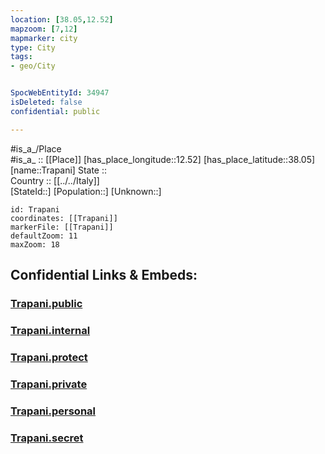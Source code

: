 ```yaml
---
location: [38.05,12.52] 
mapzoom: [7,12] 
mapmarker: city 
type: City
tags:
- geo/City


SpocWebEntityId: 34947
isDeleted: false
confidential: public

---
```

#is_a_/Place  
#is_a_ :: [[Place]] 
[has_place_longitude::12.52] 
[has_place_latitude::38.05] 
[name::Trapani] 
State ::  
Country :: [[../../Italy]]  
[StateId::] 
[Population::] 
[Unknown::] 


```leaflet
id: Trapani
coordinates: [[Trapani]] 
markerFile: [[Trapani]] 
defaultZoom: 11 
maxZoom: 18
```


## Confidential Links & Embeds: 

### [Trapani.public](/_public/\Earth\Continent\Europe\Europe~South\Italy\CityTrapani.public.md) 

### [Trapani.internal](/_internal/\Earth\Continent\Europe\Europe~South\Italy\CityTrapani.internal.md) 

### [Trapani.protect](/_protect/\Earth\Continent\Europe\Europe~South\Italy\CityTrapani.protect.md) 

### [Trapani.private](/_private/\Earth\Continent\Europe\Europe~South\Italy\CityTrapani.private.md) 

### [Trapani.personal](/_personal/\Earth\Continent\Europe\Europe~South\Italy\CityTrapani.personal.md) 

### [Trapani.secret](/_secret/\Earth\Continent\Europe\Europe~South\Italy\CityTrapani.secret.md)

